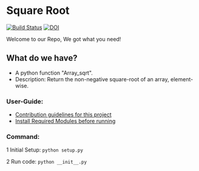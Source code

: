 # Square Root

[![Build Status](https://app.travis-ci.com/Nirav1929/square_root.svg?branch=main)](https://app.travis-ci.com/Nirav1929/square_root)
[![DOI](https://zenodo.org/badge/DOI/10.5281/zenodo.5304865.svg)](https://doi.org/10.5281/zenodo.5304865)


Welcome to our Repo, We got what you need!

## What do we have?

* A python function "Array_sqrt". 
* Description: Return the non-negative square-root of an array, element-wise.

### User-Guide: 

* [Contribution guidelines for this project](./CONTRIBUTING.md)
* [Install Required Modules before running](./requirements.txt)

### Command:
1 Initial Setup:
```python setup.py```

2 Run code:
```python __init__.py``` 
&#x200B;&#x200B;&#x200B;&#x200B;&#x200B;&#x200B;
&#x200B;&#x200B;&#x200B;&#x200B;&#x200B;&#x200B;
&#x200B;&#x200B;&#x200B;&#x200B;&#x200B;&#x200B;